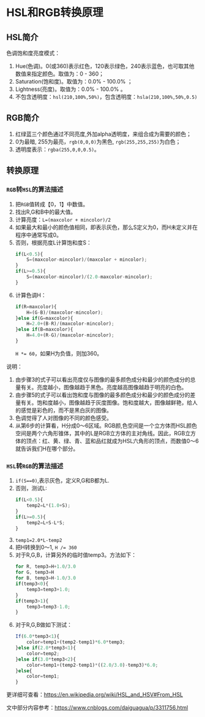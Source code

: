 # HSL和RGB转换原理 #

## HSL简介 ##

色调饱和度亮度模式：

 1. Hue(色调)。0(或360)表示红色，120表示绿色，240表示蓝色，也可取其他数值来指定颜色。取值为：0 - 360；
 2. Saturation(饱和度)。取值为：0.0% - 100.0% ；
 3. Lightness(亮度)。取值为：0.0% - 100.0% 。
 4. 不包含透明度：`hsl(210,100%,50%)`，包含透明度：`hsla(210,100%,50%,0.5)`

## RGB简介 ##

 1. 红绿蓝三个颜色通过不同亮度,外加alpha透明度，来组合成为需要的颜色；
 2. 0为最暗, 255为最亮，`rgb(0,0,0)`为黑色, `rgb(255,255,255)`为白色；
 3. 透明度表示：`rgba(255,0,0,0.5)`。

## 转换原理 ##

### `RGB`转`HSL`的算法描述 ###

 1. 把`RGB`值转成【0，1】中数值。
 2. 找出R,G和B中的最大值。
 3. 计算亮度：`L=(maxcolor + mincolor)/2`
 4. 如果最大和最小的颜色值相同，即表示灰色，那么S定义为0，而H未定义并在程序中通常写成0。
 5. 否则，根据亮度L计算饱和度S：
    ```JavaScript
    if(L<0.5){
        S=(maxcolor-mincolor)/(maxcolor + mincolor);
    }
    if(L>=0.5){
        S=(maxcolor-mincolor)/(2.0-maxcolor-mincolor);
    }
    ```
 6. 计算色调H：
    ```JavaScript
    if(R=maxcolor){
        H=(G-B)/(maxcolor-mincolor);
    }else if(G=maxcolor){
        H=2.0+(B-R)/(maxcolor-mincolor);
    }else if(B=maxcolor){
        H=4.0+(R-G)/(maxcolor-mincolor);
    }
    ```
    `H *= 60`，如果H为负值，则加360。

说明：

 1. 由步骤3的式子可以看出亮度仅与图像的最多颜色成分和最少的颜色成分的总量有关。亮度越小，图像越趋于黑色。亮度越高图像越趋于明亮的白色。
 2. 由步骤5的式子可以看出饱和度与图像的最多颜色成分和最少的颜色成分的差量有关。饱和度越小，图像越趋于灰度图像。饱和度越大，图像越鲜艳，给人的感觉是彩色的，而不是黑白灰的图像。
 3. 色调觉得了人对图像的不同的颜色感受。
 4. 从第6步的计算看，H分成0～6区域。RGB颜,色空间是一个立方体而HSL颜色空间是两个六角形锥体，其中的L是RGB立方体的主对角线。因此，RGB立方体的顶点：红、黄、绿、青、蓝和品红就成为HSL六角形的顶点，而数值0～6就告诉我们H在哪个部分。

### `HSL`转`RGB`的算法描述 ###

 1. `if(S==0)`,表示灰色，定义R,G和B都为L.
 2. 否则，测试L:
    ```JavaScript
    if(L<0.5){
        temp2=L*(1.0+S);
    }
    if(L>=0.5){
        temp2=L+S-L*S;
    }
    ```
 3. `temp1=2.0*L-temp2`
 4. 把H转换到0～1, `H /= 360`
 5. 对于R,G,B，计算另外的临时值temp3。方法如下：
    ```JavaScript
    for R, temp3=H+1.0/3.0
    for G, temp3=H
    for B, temp3=H-1.0/3.0
    if(temp3<0){
        temp3=temp3+1.0;
    }
    if(temp3>1){
        temp3=temp3-1.0;
    }
    ```
 6. 对于R,G,B做如下测试：
    ```JavaScript
    If(6.0*temp3<1){
        color=temp1+(temp2-temp1)*6.0*temp3;
    }else if(2.0*temp3<1){
        color=temp2;
    }else if(3.0*temp3<2){
        color=temp1+(temp2-temp1)*((2.0/3.0)-temp3)*6.0;
    }else{
        color=temp1;
    }
    ```

更详细可查看：<https://en.wikipedia.org/wiki/HSL_and_HSV#From_HSL>

文中部分内容参考：<https://www.cnblogs.com/daiguagua/p/3311756.html>